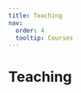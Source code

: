 ```yaml
---
title: Teaching
nav:
  order: 4
  tooltip: Courses
---
```


# <i class="fas teaching"></i>Teaching






